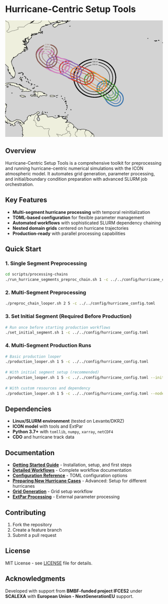 # Hurricane-Centric Setup Tools

![Hurricane Simulation](docs/images/hurri.jpg)

## Overview

Hurricane-Centric Setup Tools is a comprehensive toolkit for preprocessing and running hurricane-centric numerical simulations with the ICON atmospheric model. It automates grid generation, parameter processing, and initial/boundary condition preparation with advanced SLURM job orchestration.

## Key Features

- **Multi-segment hurricane processing** with temporal reinitialization
- **TOML-based configuration** for flexible parameter management  
- **Automated workflows** with sophisticated SLURM dependency chaining
- **Nested domain grids** centered on hurricane trajectories
- **Production-ready** with parallel processing capabilities

## Quick Start

### 1. Single Segment Preprocessing
```bash
cd scripts/processing-chains
./run_hurricane_segments_preproc_chain.sh 1 -c ../../config/hurricane_config.toml
```

### 2. Multi-Segment Preprocessing
```bash
./preproc_chain_looper.sh 2 5 -c ../../config/hurricane_config.toml 
```

### 3. Set Initial Segment (Required Before Production)
```bash
# Run once before starting production workflows
./set_initial_segment.sh 1 -c ../../config/hurricane_config.toml
```

### 4. Multi-Segment Production Runs
```bash
# Basic production looper
./production_looper.sh 1 5 -c ../../config/hurricane_config.toml

# With initial segment setup (recommended)
./production_looper.sh 1 5 -c ../../config/hurricane_config.toml --initial

# With custom resources and dependency
./production_looper.sh 1 5 -c ../../config/hurricane_config.toml --nodes=128 --time=12:00:00 --dependency=afterok:12345
```

## Dependencies

- **Linux/SLURM environment** (tested on Levante/DKRZ)
- **ICON model** with tools and ExtPar
- **Python 3.7+** with `tomllib`, `numpy`, `xarray`, `netCDF4`
- **CDO** and hurricane track data

## Documentation

- **[Getting Started Guide](docs/getting_started.md)** - Installation, setup, and first steps
- **[Detailed Workflows](docs/detailed_workflows.md)** - Complete workflow documentation  
- **[Configuration Reference](docs/configuration_reference.md)** - TOML configuration options
- **[Preparing New Hurricane Cases](docs/preparing_new_hurricane_cases.md)** - Advanced: Setup for different hurricanes
- **[Grid Generation](docs/generate_grid_for_hurricane_segments.md)** - Grid setup workflow
- **[ExtPar Processing](docs/run_extpar_levante.md)** - External parameter processing

## Contributing

1. Fork the repository
2. Create a feature branch
3. Submit a pull request

## License

MIT License - see [LICENSE](LICENSE) file for details.

## Acknowledgments

Developed with support from **BMBF-funded project IFCES2** under **SCALEXA** with **European Union - NextGenerationEU** support.
